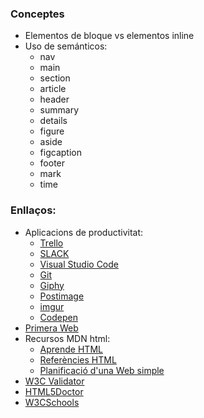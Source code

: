 ### Conceptes

* Elementos de bloque vs elementos inline
* Uso de semánticos:
  * nav
  * main
  * section
  * article
  * header
  * summary
  * details
  * figure
  * aside
  * figcaption
  * footer
  * mark
  * time

### Enllaços:
+ Aplicacions de productivitat:
  * [Trello](https://trello.com)
  * [SLACK](https://slack.com/intl/es-es/)
  * [Visual Studio Code](https://code.visualstudio.com/)
  * [Git](https://git-scm.com/)
  * [Giphy](https://giphy.com/)
  * [Postimage](https://postimg.cc)
  * [imgur](https://imgur.com)
  * [Codepen](https://codepen.io)
+ [Primera Web](http://info.cern.ch/)
+ Recursos MDN html:
  * [Aprende HTML](https://developer.mozilla.org/es/docs/Learn)
  * [Referències HTML](https://developer.mozilla.org/kab/docs/Web/HTML)
  * [Planificació d'una Web simple](https://developer.mozilla.org/en-US/docs/Learn/HTML/Introduction_to_HTML/Document_and_website_structure#Enter_HTML5_structural_elements#Planning_a_simple_website)
+ [W3C Validator](https://validator.w3.org/#validate_by_input )
+ [HTML5Doctor](http://html5doctor.com/element-index/)
+ [W3CSchools](https://www.w3schools.com/)
